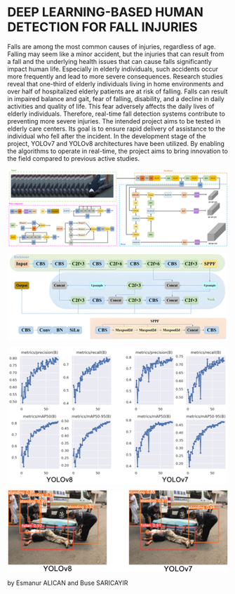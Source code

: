# DEEP LEARNING-BASED HUMAN DETECTION FOR FALL INJURIES

Falls are among the most common causes of injuries, regardless of age. Falling may seem like a minor accident, but the injuries that can result from a fall and the underlying health issues that can cause falls significantly impact human life. Especially in elderly individuals, such accidents occur more frequently and lead to more severe consequences. Research studies reveal that one-third of elderly individuals living in home environments and over half of hospitalized elderly patients are at risk of falling. Falls can result in impaired balance and gait, fear of falling, disability, and a decline in daily activities and quality of life. This fear adversely affects the daily lives of elderly individuals. Therefore, real-time fall detection systems contribute to preventing more severe injuries. The intended project aims to be tested in elderly care centers. Its goal is to ensure rapid delivery of assistance to the individual who fell after the incident. In the development stage of the project, YOLOv7 and YOLOv8 architectures have been utilized. By enabling the algorithms to operate in real-time, the project aims to bring innovation to the field compared to previous active studies.

<p align="center"><img src="img/yolov7.png" alt="alt" width="750" align="center"/></p>

<p align="center"><img src="img/yolov8.png" alt="alt" width="500" align="center"/></p>

<p align="center"><img src="img/graph.png" alt="alt" width="500" align="center"/></p>

<p align="center"> <img src="img/output.png" alt="alt" width="500" /> </p>

by Esmanur ALICAN and Buse SARICAYIR
